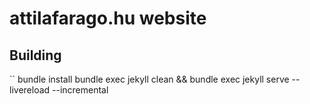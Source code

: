 # attilafarago.hu website

## Building

``
bundle install
bundle exec jekyll clean && bundle exec jekyll serve  --livereload --incremental
```